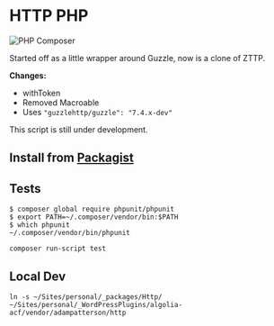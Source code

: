 # HTTP PHP
![PHP Composer](https://github.com/adampatterson/Http/workflows/PHP%20Composer/badge.svg?branch=main)

Started off as a little wrapper around Guzzle, now is a clone of ZTTP.

**Changes:**
* withToken
* Removed Macroable
* Uses `"guzzlehttp/guzzle": "7.4.x-dev"` 

This script is still under development.

## Install from [Packagist](https://packagist.org/packages/adampatterson/http)

## Tests

```
$ composer global require phpunit/phpunit
$ export PATH=~/.composer/vendor/bin:$PATH
$ which phpunit
~/.composer/vendor/bin/phpunit
```

`composer run-script test`

## Local Dev

`ln -s ~/Sites/personal/_packages/Http/ ~/Sites/personal/_WordPressPlugins/algolia-acf/vendor/adampatterson/http`
